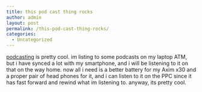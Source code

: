 ```yaml
---
title: this pod cast thing rocks
author: admin
layout: post
permalink: /this-pod-cast-thing-rocks/
categories:
  - Uncategorized
---
```

[ podcasting][1] is pretty cool. im listing to some podcasts on my laptop ATM, but i have synced a lot with my smartphone, and i will be listening to it on that on the way home. now all i need is a better battery for my Axim x30 and a proper pair of head phones for it, and i can listen to it on the PPC since it has fast forward and rewind what im listening to. anyway, its pretty cool.

 [1]: http://www.podcast.org